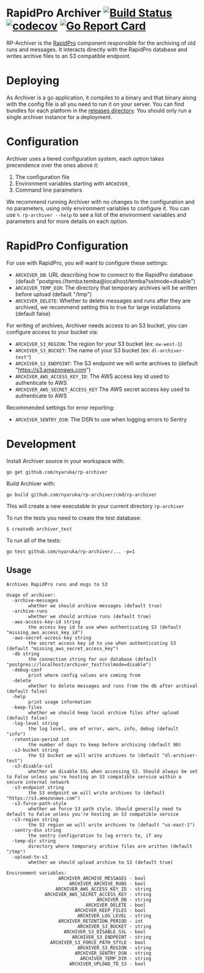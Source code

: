 # RapidPro Archiver [![Build Status](https://github.com/nyaruka/rp-archiver/workflows/CI/badge.svg)](https://github.com/nyaruka/rp-archiver/actions?query=workflow%3ACI) [![codecov](https://codecov.io/gh/nyaruka/rp-archiver/branch/master/graph/badge.svg)](https://codecov.io/gh/nyaruka/rp-archiver) [![Go Report Card](https://goreportcard.com/badge/github.com/nyaruka/rp-archiver)](https://goreportcard.com/report/github.com/nyaruka/rp-archiver) 

RP-Archiver is the [RapidPro](https://github.com/rapidpro/rapidpro) component responsible for the archiving of
old runs and messages. It interacts directly with the RapidPro database and writes archive files to an 
S3 compatible endpoint.

# Deploying

As Archiver is a go application, it compiles to a binary and that binary along with the config file is all
you need to run it on your server. You can find bundles for each platform in the
[releases directory](https://github.com/nyaruka/rp-archiver/releases). You should only run a single archiver
instance for a deployment.

# Configuration

Archiver uses a tiered configuration system, each option takes precendence over the ones above it:
 1. The configuration file
 2. Environment variables starting with `ARCHIVER_` 
 3. Command line parameters

We recommend running Archiver with no changes to the configuration and no parameters, using only
environment variables to configure it. You can use `% rp-archiver --help` to see a list of the
environment variables and parameters and for more details on each option.

# RapidPro Configuration

For use with RapidPro, you will want to configure these settings:

 * `ARCHIVER_DB`: URL describing how to connect to the RapidPro database (default "postgres://temba:temba@localhost/temba?sslmode=disable")
 * `ARCHIVER_TEMP_DIR`: The directory that temporary archives will be written before upload (default "/tmp")
 * `ARCHIVER_DELETE`: Whether to delete messages and runs after they are archived, we recommend setting this to true for large installations (default false)
 
For writing of archives, Archiver needs access to an S3 bucket, you can configure access to your bucket via:

 * `ARCHIVER_S3_REGION`: The region for your S3 bucket (ex: `ew-west-1`)
 * `ARCHIVER_S3_BUCKET`: The name of your S3 bucket (ex: `dl-archiver-test"`)
 * `ARCHIVER_S3_ENDPOINT`: The S3 endpoint we will write archives to (default "https://s3.amazonaws.com")
 * `ARCHIVER_AWS_ACCESS_KEY_ID`: The AWS access key id used to authenticate to AWS
 * `ARCHIVER_AWS_SECRET_ACCESS_KEY` The AWS secret access key used to authenticate to AWS

Recommended settings for error reporting:

 * `ARCHIVER_SENTRY_DSN`: The DSN to use when logging errors to Sentry

# Development

Install Archiver source in your workspace with:

```
go get github.com/nyaruka/rp-archiver
```

Build Archiver with:

```
go build github.com/nyaruka/rp-archiver/cmd/rp-archiver
```

This will create a new executable in your current directory `rp-archiver`

To run the tests you need to create the test database:

```
$ createdb archiver_test
```

To run all of the tests:

```
go test github.com/nyaruka/rp-archiver/... -p=1
```

## Usage

```
Archives RapidPro runs and msgs to S3

Usage of archiver:
  -archive-messages
    	whether we should archive messages (default true)
  -archive-runs
    	whether we should archive runs (default true)
  -aws-access-key-id string
    	the access key id to use when authenticating S3 (default "missing_aws_access_key_id")
  -aws-secret-access-key string
    	the secret access key id to use when authenticating S3 (default "missing_aws_secret_access_key")
  -db string
    	the connection string for our database (default "postgres://localhost/archiver_test?sslmode=disable")
  -debug-conf
    	print where config values are coming from
  -delete
    	whether to delete messages and runs from the db after archival (default false)
  -help
    	print usage information
  -keep-files
    	whether we should keep local archive files after upload (default false)
  -log-level string
    	the log level, one of error, warn, info, debug (default "info")
  -retention-period int
    	the number of days to keep before archiving (default 90)
  -s3-bucket string
    	the S3 bucket we will write archives to (default "dl-archiver-test")
  -s3-disable-ssl
    	whether we disable SSL when accessing S3. Should always be set to False unless you're hosting an S3 compatible service within a secure internal network
  -s3-endpoint string
    	the S3 endpoint we will write archives to (default "https://s3.amazonaws.com")
  -s3-force-path-style
    	whether we force S3 path style. Should generally need to default to False unless you're hosting an S3 compatible service
  -s3-region string
    	the S3 region we will write archives to (default "us-east-1")
  -sentry-dsn string
    	the sentry configuration to log errors to, if any
  -temp-dir string
    	directory where temporary archive files are written (default "/tmp")
  -upload-to-s3
    	whether we should upload archive to S3 (default true)

Environment variables:
                   ARCHIVER_ARCHIVE_MESSAGES - bool
                       ARCHIVER_ARCHIVE_RUNS - bool
                  ARCHIVER_AWS_ACCESS_KEY_ID - string
              ARCHIVER_AWS_SECRET_ACCESS_KEY - string
                                 ARCHIVER_DB - string
                             ARCHIVER_DELETE - bool
                         ARCHIVER_KEEP_FILES - bool
                          ARCHIVER_LOG_LEVEL - string
                   ARCHIVER_RETENTION_PERIOD - int
                          ARCHIVER_S3_BUCKET - string
                     ARCHIVER_S3_DISABLE_SSL - bool
                        ARCHIVER_S3_ENDPOINT - string
                ARCHIVER_S3_FORCE_PATH_STYLE - bool
                          ARCHIVER_S3_REGION - string
                         ARCHIVER_SENTRY_DSN - string
                           ARCHIVER_TEMP_DIR - string
                       ARCHIVER_UPLOAD_TO_S3 - bool
```
